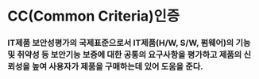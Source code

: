 # CC(Common Criteria)인증
### IT제품 보안성평가의 국제표준으로서 IT제품(H/W, S/W, 펌웨어)의 기능 및 취약성 등 보안기능 보증에 대한 공통의 요구사항을 평가하고 제품의 신뢰성을 높여 사용자가 제품을 구매하는데 있어 도움을 준다.
